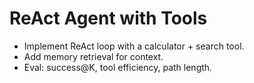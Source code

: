 # ReAct Agent with Tools
- Implement ReAct loop with a calculator + search tool.
- Add memory retrieval for context.
- Eval: success@K, tool efficiency, path length.
